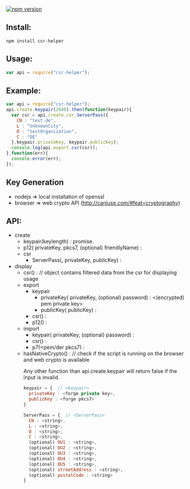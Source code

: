 [![npm version](https://badge.fury.io/js/csr-helper.svg)](https://badge.fury.io/js/csr-helper)

## Install:
`npm install csr-helper`
## Usage:
``` javascript
var api = require("csr-helper");
```
## Example:
``` javascript
var api = require("csr-helper");
api.create.keypair(2048).then(function(keypair){
  var csr = api.create.csr.ServerPass({
    CN : "test.de",
    L : "UnknownCity",
    O : "testOrganization",
    C : "DE"
  },keypair.privateKey, keypair.publicKey);
  console.log(api.export.csr(csr));
},function(err){
  console.error(err);
});
```
## Key Generation
 * nodejs => local installation of openssl
 * browser => web crypto API (http://caniuse.com/#feat=cryptography)

## API:
* create
  * keypair(keylength) : promise.<keypair>
  * p12(<forge private key> privateKey, <forge pkcs7> pkcs7, (optional) <string> friendlyName) : <forge p12>
  * csr
    * ServerPass(<ServerPass>, <forge private key> privateKey, <forge public key> publicKey) : <forge csr>
* display
  * csr(<forge csr>) : <object> // object contains filtered data from the csr for displaying usage
* export
  * keypair
    * privateKey(<forge private key> privateKey, (optional) <string> password) : <(encrypted) pem private key>
    * publicKey(<forge public key> publicKey) : <pem public key>
  * csr(<forge csr>) : <pem csr>
  * p12(<forge p12>) : <der p12>
* import
  * keypair(<forge private key> privateKey, (optional) <string> password) : <keypair>
  * csr(<pem csr>) : <forge csr>
  * p7(<pem/der pkcs7) : <forge pkcs7>
* hasNativeCrypto() : <boolean> // check if the script is running on the browser and web crypto is available

Any other function than api.create.keypair will return false if the input is invalid.

``` javascript
keypair = {  // <keypair>
  privateKey : <forge private key>,
  publicKey : <forge pkcs7>
}
```

``` javascript
ServerPass = {  // <ServerPass>
  CN : <string>,
  L : <string>,
  O : <string>,
  C : <string>,
  (optional) OU1 : <string>,
  (optional) OU2 : <string>,
  (optional) OU3 : <string>,
  (optional) OU4 : <string>,
  (optional) OU5 : <string>,
  (optional) streetAddress : <string>,
  (optional) postalCode : <string>
}
```
